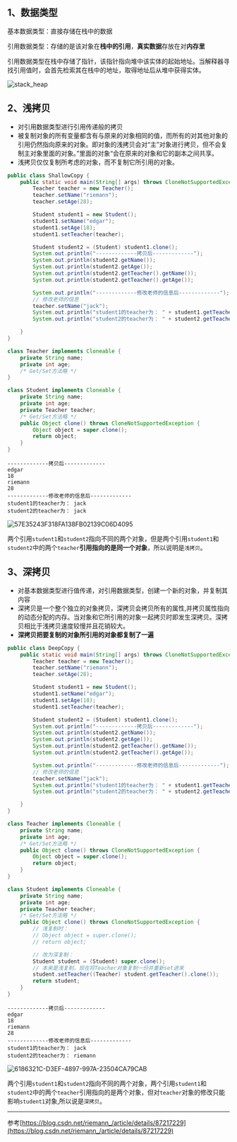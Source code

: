 ## 1、数据类型

基本数据类型：直接存储在栈中的数据

引用数据类型：存储的是该对象在**栈中的引用**，**真实数据**存放在对**内存里**

引用数据类型在栈中存储了指针，该指针指向堆中该实体的起始地址。当解释器寻找引用值时，会首先检索其在栈中的地址，取得地址后从堆中获得实体。

<img src="https://cdn.jsdelivr.net/gh/YiENx1205/cloudimgs/notes/202203240948720.jpg" alt="stack_heap" />



## 2、浅拷贝

- 对引用数据类型进行引用传递般的拷贝
- 被复制对象的所有变量都含有与原来的对象相同的值，而所有的对其他对象的引用仍然指向原来的对象。即对象的浅拷贝会对“主”对象进行拷贝，但不会复制主对象里面的对象。”里面的对象“会在原来的对象和它的副本之间共享。
- 浅拷贝仅仅复制所考虑的对象，而不复制它所引用的对象。

```java
public class ShallowCopy {
    public static void main(String[] args) throws CloneNotSupportedException {
        Teacher teacher = new Teacher();
        teacher.setName("riemann");
        teacher.setAge(28);

        Student student1 = new Student();
        student1.setName("edgar");
        student1.setAge(18);
        student1.setTeacher(teacher);

        Student student2 = (Student) student1.clone();
        System.out.println("-------------拷贝后-------------");
        System.out.println(student2.getName());
        System.out.println(student2.getAge());
        System.out.println(student2.getTeacher().getName());
        System.out.println(student2.getTeacher().getAge());

        System.out.println("-------------修改老师的信息后-------------");
        // 修改老师的信息
        teacher.setName("jack");
        System.out.println("student1的teacher为： " + student1.getTeacher().getName());
        System.out.println("student2的teacher为： " + student2.getTeacher().getName());

    }
}

class Teacher implements Cloneable {
    private String name;
    private int age;
	/* Get/Set方法略 */
}

class Student implements Cloneable {
    private String name;
    private int age;
    private Teacher teacher;
    /* Get/Set方法略 */
    public Object clone() throws CloneNotSupportedException {
        Object object = super.clone();
        return object;
    }
}

```

```shell
-------------拷贝后-------------
edgar
18
riemann
28
-------------修改老师的信息后-------------
student1的teacher为： jack
student2的teacher为： jack

```



<img src="https://cdn.jsdelivr.net/gh/YiENx1205/cloudimgs/notes/202203240959243.jpg" alt="57E35243F318FA138FB02139C06D4095" />

两个引用`student1`和`student2`指向不同的两个对象，但是两个引用`student1`和`student2`中的两个`teacher`**引用指向的是同一个对象**，所以说明是`浅拷贝`。



## 3、深拷贝

- 对基本数据类型进行值传递，对引用数据类型，创建一个新的对象，并复制其内容
- 深拷贝是一个整个独立的对象拷贝，深拷贝会拷贝所有的属性,并拷贝属性指向的动态分配的内存。当对象和它所引用的对象一起拷贝时即发生深拷贝。深拷贝相比于浅拷贝速度较慢并且花销较大。
- **深拷贝把要复制的对象所引用的对象都复制了一遍**

```java
public class DeepCopy {
    public static void main(String[] args) throws CloneNotSupportedException {
        Teacher teacher = new Teacher();
        teacher.setName("riemann");
        teacher.setAge(28);

        Student student1 = new Student();
        student1.setName("edgar");
        student1.setAge(18);
        student1.setTeacher(teacher);

        Student student2 = (Student) student1.clone();
        System.out.println("-------------拷贝后-------------");
        System.out.println(student2.getName());
        System.out.println(student2.getAge());
        System.out.println(student2.getTeacher().getName());
        System.out.println(student2.getTeacher().getAge());

        System.out.println("-------------修改老师的信息后-------------");
        // 修改老师的信息
        teacher.setName("jack");
        System.out.println("student1的teacher为： " + student1.getTeacher().getName());
        System.out.println("student2的teacher为： " + student2.getTeacher().getName());

    }
}

class Teacher implements Cloneable {
    private String name;
    private int age;
	/* Get/Set方法略 */
    public Object clone() throws CloneNotSupportedException {
        Object object = super.clone();
        return object;
    }
}

class Student implements Cloneable {
    private String name;
    private int age;
    private Teacher teacher;
    /* Get/Set方法略 */
    public Object clone() throws CloneNotSupportedException {
        // 浅复制时：
        // Object object = super.clone();
        // return object;

        // 改为深复制：
        Student student = (Student) super.clone();
        // 本来是浅复制，现在将Teacher对象复制一份并重新set进来
        student.setTeacher((Teacher) student.getTeacher().clone());
        return student;
    }
}

```

```shell
-------------拷贝后-------------
edgar
18
riemann
28
-------------修改老师的信息后-------------
student1的teacher为： jack
student2的teacher为： riemann

```



<img src="https://cdn.jsdelivr.net/gh/YiENx1205/cloudimgs/notes/202203240956456.png" alt="6186321C-D3EF-4897-997A-23504CA79CAB" />

两个引用`student1`和`student2`指向不同的两个对象，两个引用`student1`和`student2`中的两个`teacher`引用指向的是两个对象，但对`teacher`对象的修改只能影响`student1`对象,所以说是`深拷贝`。



---

参考[https://blog.csdn.net/riemann_/article/details/87217229](https://blog.csdn.net/riemann_/article/details/87217229)

